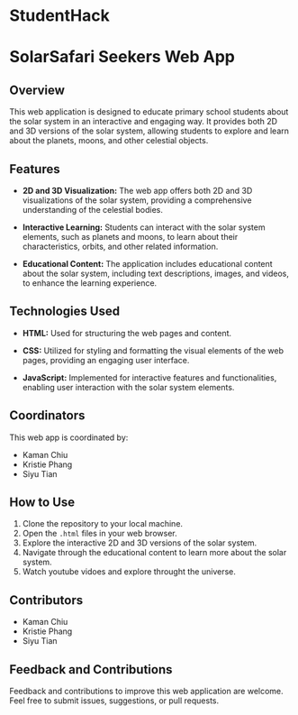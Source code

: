 # StudentHack

# SolarSafari Seekers Web App

## Overview

This web application is designed to educate primary school students about the solar system in an interactive and engaging way. It provides both 2D and 3D versions of the solar system, allowing students to explore and learn about the planets, moons, and other celestial objects.

## Features

- **2D and 3D Visualization:** The web app offers both 2D and 3D visualizations of the solar system, providing a comprehensive understanding of the celestial bodies.
  
- **Interactive Learning:** Students can interact with the solar system elements, such as planets and moons, to learn about their characteristics, orbits, and other related information.

- **Educational Content:** The application includes educational content about the solar system, including text descriptions, images, and videos, to enhance the learning experience.

## Technologies Used

- **HTML:** Used for structuring the web pages and content.

- **CSS:** Utilized for styling and formatting the visual elements of the web pages, providing an engaging user interface.

- **JavaScript:** Implemented for interactive features and functionalities, enabling user interaction with the solar system elements.

## Coordinators

This web app is coordinated by:
- Kaman Chiu
- Kristie Phang
- Siyu Tian

## How to Use

1. Clone the repository to your local machine.
2. Open the `.html` files in your web browser.
3. Explore the interactive 2D and 3D versions of the solar system.
4. Navigate through the educational content to learn more about the solar system.
5. Watch youtube vidoes and explore throught the universe.

## Contributors

- Kaman Chiu
- Kristie Phang
- Siyu Tian

## Feedback and Contributions

Feedback and contributions to improve this web application are welcome. Feel free to submit issues, suggestions, or pull requests.
